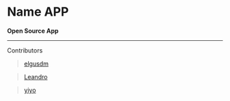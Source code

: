 # Name APP

**Open Source App**

****
Contributors

>[elgusdm](https://instagram.com/elgusdm)

>[Leandro]()

>[yiyo](https://github.com/yiyoshonen-ops)